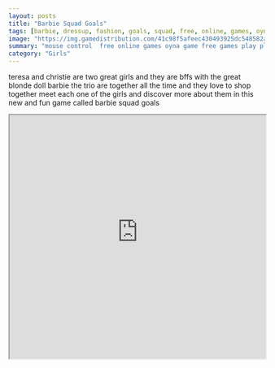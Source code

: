 ```yaml
---
layout: posts
title: "Barbie Squad Goals"
tags: [barbie, dressup, fashion, goals, squad, free, online, games, oyna, game, free, games, play, play, games]
image: "https://img.gamedistribution.com/41c98f5afeec430493925dc548582a5c.jpg"
summary: "mouse control  free online games oyna game free games play play games"
category: "Girls"
---
```


teresa and christie are two great girls and they are bffs with the great blonde doll barbie the trio are together all the time and they love to shop together meet each one of the girls and discover more about them in this new and fun game called barbie squad goals

<iframe width="100%" height="480px;" src="https://html5.gamedistribution.com/41c98f5afeec430493925dc548582a5c/"></iframe>